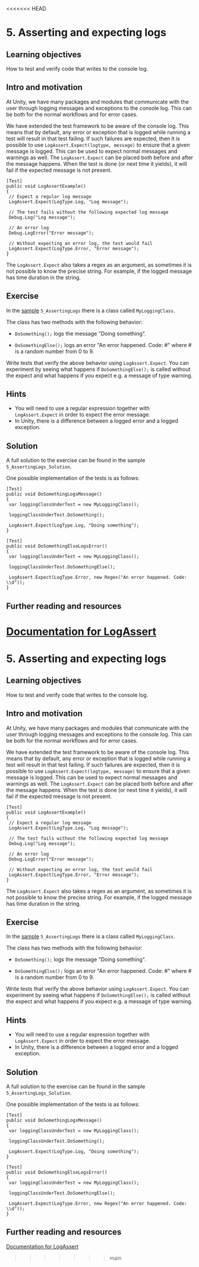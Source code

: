 <<<<<<< HEAD
# 5\. Asserting and expecting logs

## Learning objectives

How to test and verify code that writes to the console log.

## Intro and motivation

At Unity, we have many packages and modules that communicate with the user through logging messages and exceptions to the console log. This can be both for the normal workflows and for error cases.  
  
We have extended the test framework to be aware of the console log. This means that by default, any error or exception that is logged while running a test will result in that test failing. If such failures are expected, then it is possible to use `LogAssert.Expect(logtype, message)` to ensure that a given message is logged. This can be used to expect normal messages and warnings as well. The `LogAssert.Expect` can be placed both before and after the message happens. When the test is done (or next time it yields), it will fail if the expected message is not present.  
  
```
[Test]
public void LogAssertExample()
{
 // Expect a regular log message
 LogAssert.Expect(LogType.Log, "Log message");

 // The test fails without the following expected log message
 Debug.Log("Log message");

 // An error log
 Debug.LogError("Error message");

 // Without expecting an error log, the test would fail
 LogAssert.Expect(LogType.Error, "Error message");
}
```
  
The `LogAssert.Expect` also takes a regex as an argument, as sometimes it is not possible to know the precise string. For example, if the logged message has time duration in the string.

## Exercise

In the [sample](./welcome.md#import-samples) `5_AssertingLogs` there is a class called `MyLoggingClass`.  
  
The class has two methods with the following behavior:  

*   `DoSomething();` logs the message "Doing something".
  
*   `DoSomethingElse();` logs an error "An error happened. Code: #" where # is a random number from 0 to 9.

Write tests that verify the above behavior using `LogAssert.Expect`. You can experiment by seeing what happens if `DoSomethingElse();` is called without the expect and what happens if you expect e.g. a message of type warning.

## Hints

*   You will need to use a regular expression together with `LogAssert.Expect` in order to expect the error message.
*   In Unity, there is a difference between a logged error and a logged exception.

## Solution

A full solution to the exercise can be found in the sample `5_AssertingLogs_Solution`.  

One possible implementation of the tests is as follows: 

```
[Test]
public void DoSomethingLogsMessage()
{
 var loggingClassUnderTest = new MyLoggingClass();
 
 loggingClassUnderTest.DoSomething();
 
 LogAssert.Expect(LogType.Log, "Doing something");
}

[Test]
public void DoSomethingElseLogsError()
{
 var loggingClassUnderTest = new MyLoggingClass();
 
 loggingClassUnderTest.DoSomethingElse();
 
 LogAssert.Expect(LogType.Error, new Regex("An error happened. Code: \\d"));
}
```

## Further reading and resources

[Documentation for LogAssert](https://docs.unity3d.com/Packages/com.unity.test-framework@1.1/manual/reference-custom-assertion.html#logassert)
=======
# 5\. Asserting and expecting logs

## Learning objectives

How to test and verify code that writes to the console log.

## Intro and motivation

At Unity, we have many packages and modules that communicate with the user through logging messages and exceptions to the console log. This can be both for the normal workflows and for error cases.  
  
We have extended the test framework to be aware of the console log. This means that by default, any error or exception that is logged while running a test will result in that test failing. If such failures are expected, then it is possible to use `LogAssert.Expect(logtype, message)` to ensure that a given message is logged. This can be used to expect normal messages and warnings as well. The `LogAssert.Expect` can be placed both before and after the message happens. When the test is done (or next time it yields), it will fail if the expected message is not present.  
  
```
[Test]
public void LogAssertExample()
{
 // Expect a regular log message
 LogAssert.Expect(LogType.Log, "Log message");

 // The test fails without the following expected log message
 Debug.Log("Log message");

 // An error log
 Debug.LogError("Error message");

 // Without expecting an error log, the test would fail
 LogAssert.Expect(LogType.Error, "Error message");
}
```
  
The `LogAssert.Expect` also takes a regex as an argument, as sometimes it is not possible to know the precise string. For example, if the logged message has time duration in the string.

## Exercise

In the [sample](./welcome.md#import-samples) `5_AssertingLogs` there is a class called `MyLoggingClass`.  
  
The class has two methods with the following behavior:  

*   `DoSomething();` logs the message "Doing something".
  
*   `DoSomethingElse();` logs an error "An error happened. Code: #" where # is a random number from 0 to 9.

Write tests that verify the above behavior using `LogAssert.Expect`. You can experiment by seeing what happens if `DoSomethingElse();` is called without the expect and what happens if you expect e.g. a message of type warning.

## Hints

*   You will need to use a regular expression together with `LogAssert.Expect` in order to expect the error message.
*   In Unity, there is a difference between a logged error and a logged exception.

## Solution

A full solution to the exercise can be found in the sample `5_AssertingLogs_Solution`.  

One possible implementation of the tests is as follows: 

```
[Test]
public void DoSomethingLogsMessage()
{
 var loggingClassUnderTest = new MyLoggingClass();
 
 loggingClassUnderTest.DoSomething();
 
 LogAssert.Expect(LogType.Log, "Doing something");
}

[Test]
public void DoSomethingElseLogsError()
{
 var loggingClassUnderTest = new MyLoggingClass();
 
 loggingClassUnderTest.DoSomethingElse();
 
 LogAssert.Expect(LogType.Error, new Regex("An error happened. Code: \\d"));
}
```

## Further reading and resources

[Documentation for LogAssert](https://docs.unity3d.com/Packages/com.unity.test-framework@1.1/manual/reference-custom-assertion.html#logassert)
>>>>>>> main
